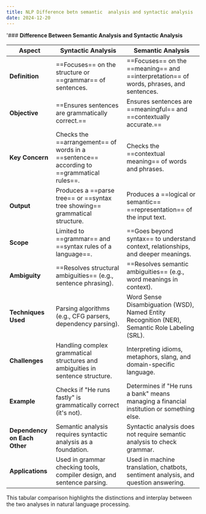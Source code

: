 ```yaml
---
title: NLP Difference betn semantic  analysis and syntactic analysis
date: 2024-12-20
---
```



'### **Difference Between Semantic Analysis and Syntactic Analysis**

| **Aspect**                   | **Syntactic Analysis**                                                                    | **Semantic Analysis**                                                                          |
| ---------------------------- | ----------------------------------------------------------------------------------------- | ---------------------------------------------------------------------------------------------- |
| **Definition**               | ==Focuses== on the structure or ==grammar== of sentences.                                 | ==Focuses== on the ==meaning== and ==interpretation== of words, phrases, and sentences.        |
| **Objective**                | ==Ensures sentences are grammatically correct.==                                          | Ensures sentences are ==meaningful== and ==contextually accurate.==                            |
| **Key Concern**              | Checks the ==arrangement== of words in a ==sentence== according to ==grammatical rules==. | Checks the ==contextual meaning== of words and phrases.                                        |
| **Output**                   | Produces a ==parse tree== or ==syntax tree showing== grammatical structure.               | Produces a ==logical or semantic== ==representation== of the input text.                       |
| **Scope**                    | Limited to ==grammar== and ==syntax rules of a language==.                                | ==Goes beyond syntax== to understand context, relationships, and deeper meanings.              |
| **Ambiguity**                | ==Resolves structural ambiguities== (e.g., sentence phrasing).                            | ==Resolves semantic ambiguities== (e.g., word meanings in context).                            |
| **Techniques Used**          | Parsing algorithms (e.g., CFG parsers, dependency parsing).                               | Word Sense Disambiguation (WSD), Named Entity Recognition (NER), Semantic Role Labeling (SRL). |
| **Challenges**               | Handling complex grammatical structures and ambiguities in sentence structure.            | Interpreting idioms, metaphors, slang, and domain-specific language.                           |
| **Example**                  | Checks if "He runs fastly" is grammatically correct (it's not).                           | Determines if "He runs a bank" means managing a financial institution or something else.       |
| **Dependency on Each Other** | Semantic analysis requires syntactic analysis as a foundation.                            | Syntactic analysis does not require semantic analysis to check grammar.                        |
| **Applications**             | Used in grammar checking tools, compiler design, and sentence parsing.                    | Used in machine translation, chatbots, sentiment analysis, and question answering.             |

This tabular comparison highlights the distinctions and interplay between the two analyses in natural language processing.